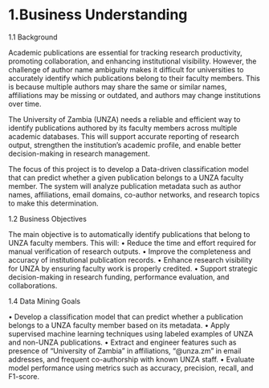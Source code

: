 # 1.Business Understanding

1.1 Background

Academic publications are essential for tracking research productivity, promoting collaboration, and enhancing institutional visibility. However, the challenge of author name ambiguity makes it difficult for universities to accurately identify which publications belong to their faculty members. This is because multiple authors may share the same or similar names, affiliations may be missing or outdated, and authors may change institutions over time.

The University of Zambia (UNZA) needs a reliable and efficient way to identify publications authored by its faculty members across multiple academic databases. This will support accurate reporting of research output, strengthen the institution’s academic profile, and enable better decision-making in research management.

The focus of this project is to develop a Data-driven classification model that can predict whether a given publication belongs to a UNZA faculty member. The system will analyze publication metadata such as author names, affiliations, email domains, co-author networks, and research topics to make this determination.

1.2 Business Objectives

The main objective is to automatically identify publications that belong to UNZA faculty members. This will:
•	Reduce the time and effort required for manual verification of research outputs.
•	Improve the completeness and accuracy of institutional publication records.
•	Enhance research visibility for UNZA by ensuring faculty work is properly credited.
•	Support strategic decision-making in research funding, performance evaluation, and collaborations.

1.4 Data Mining Goals

•	Develop a classification model that can predict whether a publication belongs to a UNZA faculty member based on its metadata.
•	Apply supervised machine learning techniques using labeled examples of UNZA and non-UNZA publications.
•	Extract and engineer features such as presence of “University of Zambia” in affiliations, “@unza.zm” in email addresses, and frequent co-authorship with known UNZA staff.
•	Evaluate model performance using metrics such as accuracy, precision, recall, and F1-score.
